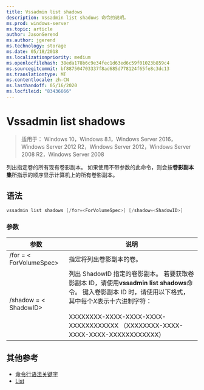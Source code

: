 ```yaml
---
title: Vssadmin list shadows
description: Vssadmin list shadows 命令的说明。
ms.prod: windows-server
ms.topic: article
author: JasonGerend
ms.author: jgerend
ms.technology: storage
ms.date: 05/18/2018
ms.localizationpriority: medium
ms.openlocfilehash: 38eda178b6c9e34fec1d63ed6c59f01023b859c4
ms.sourcegitcommit: bf887504703337f8ad685d778124f65fe8c3dc13
ms.translationtype: MT
ms.contentlocale: zh-CN
ms.lasthandoff: 05/16/2020
ms.locfileid: "83436666"
---
```

# <a name="vssadmin-list-shadows"></a>Vssadmin list shadows

> 适用于： Windows 10，Windows 8.1，Windows Server 2016，Windows Server 2012 R2，Windows Server 2012，Windows Server 2008 R2，Windows Server 2008

列出指定卷的所有现有卷影副本。 如果使用不带参数的此命令，则会按**卷影副本集**所指示的顺序显示计算机上的所有卷影副本。

## <a name="syntax"></a>语法

```PowerShell
vssadmin list shadows [/for=<ForVolumeSpec>] [/shadow=<ShadowID>]
```

### <a name="parameters"></a>参数

|参数|说明|
|---|---|
|/for = \< ForVolumeSpec>|指定将列出卷影副本的卷。|
|/shadow = \< ShadowID>|列出 ShadowID 指定的卷影副本。 若要获取卷影副本 ID，请使用**vssadmin list shadows**命令。 键入卷影副本 ID 时，请使用以下格式，其中每个*X*表示十六进制字符：<br><br>XXXXXXXX-XXXX-XXXX-XXXX-XXXXXXXXXXXX （XXXXXXXX-XXXX-XXXX-XXXX-XXXXXXXXXXXX）|

## <a name="additional-references"></a>其他参考

* [命令行语法关键字](https://docs.microsoft.com/previous-versions/windows/it-pro/windows-server-2012-r2-and-2012/cc771080(v%3dws.11))
* [List](vssadmin.md)